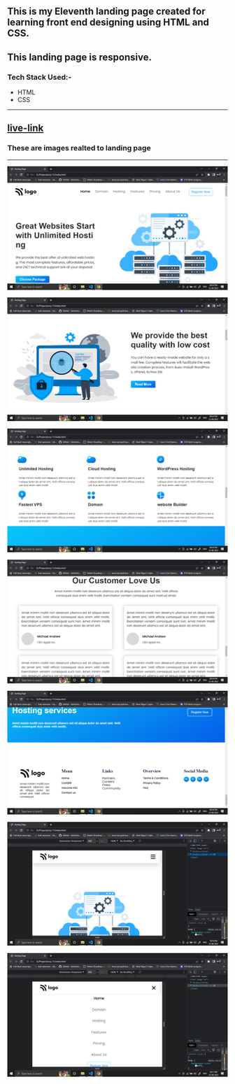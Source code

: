 ##  This is my Eleventh landing page created for learning front end designing using HTML and CSS.

##  This landing page is responsive.

### Tech Stack Used:-
-   HTML
-   CSS

--- 
##  [live-link](https://stunning-halva-72f457.netlify.app/)


### These are images realted to landing page
---
![Image](img/Screenshot%20(409).png)

![Image](img/Screenshot%20(410).png)

![Image](img/Screenshot%20(412).png)

![Image](img/Screenshot%20(414).png)

![Image](img/Screenshot%20(416).png)

![Image](img/Screenshot%20(418).png)

![Image](img/Screenshot%20(419).png)